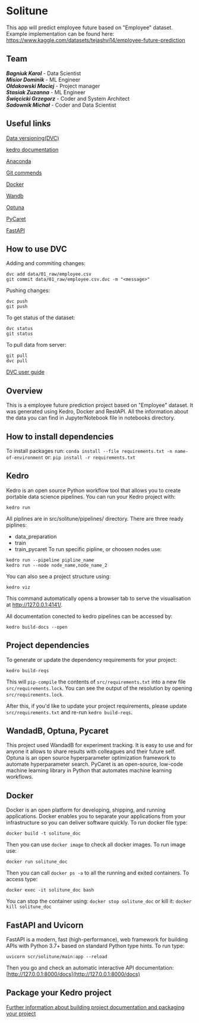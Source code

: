 # Solitune
This app will predict employee future based on "Employee" dataset. 
Example implementation can be found here: 
https://www.kaggle.com/datasets/tejashvi14/employee-future-prediction
## Team
***Bagniuk Karol*** - Data Scientist\
***Misior Dominik*** - ML Engineer\
***Ołdakowski Maciej*** - Project manager\
***Stasiak Zuzanna*** - ML Engineer\
***Święcicki Grzegorz*** - Coder and System Architect\
***Sadownik Michał*** - Coder and Data Scientist

## Useful links 

[Data versioning(DVC)](https://dvc.org/doc/start)

[kedro documentation](https://kedro.readthedocs.io)

[Anaconda](https://anaconda.org/)

[Git commends](https://docs.github.com/en/get-started/using-git/about-git)

[Docker](https://docs.docker.com/get-started/overview/)

[Wandb](https://docs.wandb.ai/)

[Optuna](https://optuna.readthedocs.io/en/stable/index.html)

[PyCaret](https://pycaret.readthedocs.io/en/latest/index.html)

[FastAPI](https://fastapi.tiangolo.com/)

## How to use DVC

Adding and commiting changes:
```
dvc add data/01_raw/employee.csv 
git commit data/01_raw/employee.csv.dvc -m "<message>"
```

Pushing changes:
```
dvc push
git push
```

To get status of the dataset:
```
dvc status
git status
```

To pull data from server:
```
git pull
dvc pull
```

[DVC user guide](https://dvc.org/doc/user-guide/how-to/update-tracked-data)

## Overview

This is a employee future prediction project based on "Employee" dataset. It was generated using Kedro, Docker and RestAPI. All the information about the data you can find in JupyterNotebook file in notebooks directory.

## How to install dependencies

To install packages run: `conda install --file requirements.txt -n name-of-environment`
or: `pip install -r requirements.txt`

## Kedro
Kedro is an open source Python workflow tool that allows you to create portable data science pipelines.
You can run your Kedro project with:

```
kedro run
```
All piplines are in src/solitune/pipelines/ directory.
There are three ready piplines:
- data_preparation
- train
- train_pycaret
To run specific pipline, or choosen nodes use:
```
kedro run --pipeline pipline_name
kedro run --node node_name,node_name_2
```

You can also see a project structure using:
```
kedro viz
```
This command automatically opens a browser tab to serve the visualisation at http://127.0.0.1:4141/.

All documentation conected to kedro pipelines can be accessed by:
```
kedro build-docs --open
```
## Project dependencies

To generate or update the dependency requirements for your project:

```
kedro build-reqs
```

This will `pip-compile` the contents of `src/requirements.txt` into a new file `src/requirements.lock`. You can see the output of the resolution by opening `src/requirements.lock`.

After this, if you'd like to update your project requirements, please update `src/requirements.txt` and re-run `kedro build-reqs`.

## WandadB, Optuna, Pycaret
This project used WandadB for experiment tracking. It is easy to use and for anyone it allows to share results with colleagues and their future self.
Optuna is an open source hyperparameter optimization framework to automate hyperparameter search.
PyCaret is an open-source, low-code machine learning library in Python that automates machine learning workflows.

## Docker
Docker is an open platform for developing, shipping, and running applications. Docker enables you to separate your applications from your infrastructure so you can deliver software quickly.
To run docker file type:
```
docker build -t solitune_doc
```
Then you can use `docker image` to check all docker images. To run image use:
```
docker run solitune_doc
```
Then you can call `docker ps -a` to all the running and exited containers. To access type:
```
docker exec -it solitune_doc bash
```
You can stop the container using: `docker stop solitune_doc` or kill it: `docker kill solitune_doc`

## FastAPI and Uvicorn
FastAPI is a modern, fast (high-performance), web framework for building APIs with Python 3.7+ based on standard Python type hints.
To run type:
```
uvicorn scr/solitune/main:app --reload
```
 Then you go and check an automatic interactive API documentation: [http://127.0.0.1:8000/docs](http://127.0.0.1:8000/docs)


## Package your Kedro project

[Further information about building project documentation and packaging your project](https://kedro.readthedocs.io/en/stable/tutorial/package_a_project.html)
